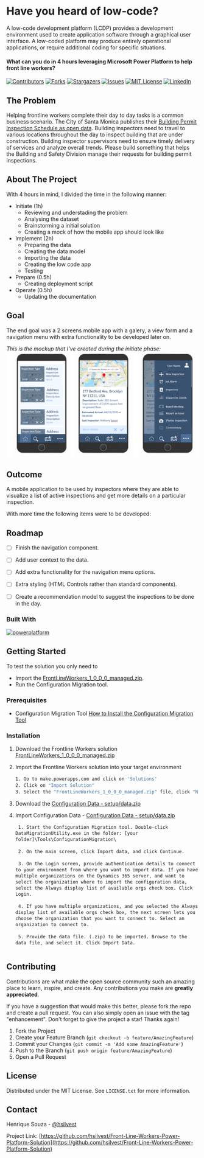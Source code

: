 # Have you heard of low-code? 

A low-code development platform (LCDP) provides a development environment used to create application software through a graphical user interface. A low-coded platform may produce entirely operational applications, or require additional coding for specific situations.

#### What can you do in 4 hours leveraging Microsoft Power Platform to help front line workers?

[![Contributors][contributors-shield]][contributors-url]
[![Forks][forks-shield]][forks-url]
[![Stargazers][stars-shield]][stars-url]
[![Issues][issues-shield]][issues-url]
[![MIT License][license-shield]][license-url]
[![LinkedIn][linkedin-shield]][linkedin-url]


## The Problem

Helping frontline workers complete their day to day tasks is a common business scenario.  The City of Santa Monica publishes their [Building Permit Inspection Schedule as open data](https://data.smgov.net/Permits-Licenses/Permit-Inspections-Schedule/xird-2kxi).  Building inspectors need to travel to various locations throughout the day to inspect building that are under construction.  Building inspector supervisors need to ensure timely delivery of services and analyze overall trends.  Please build something that helps the Building and Safety Division manage their requests for building permit inspections.  

## About The Project

With 4 hours in mind, I divided the time in the following manner:

* Initiate (1h)
  * Reviewing and understading the problem
  * Analysing the dataset
  * Brainstorming a initial solution
  * Creating a mock of how the mobile app should look like
* Implement (2h)
  * Preparing the data
  * Creating the data model
  * Importing the data
  * Creating the low code app
  * Testing
* Prepare (0.5h)
  * Creating deployment script
* Operate (0.5h)
  * Updating the documentation

## Goal

The end goal was a 2 screens mobile app with a galery, a view form and a navigation menu with extra functionality to be developed later on.

*This is the mockup that I've created during the initiate phase:* 
![Product Name Screen Shot][product-screenshot]

## Outcome

A mobile application to be used by inspectors where they are able to visualize a list of active inspections and get more details on a particular inspection.

With more time the following items were to be developed:

<!-- ROADMAP -->
## Roadmap

 - [ ] Finish the navigation component.
 - [ ] Add user context to the data.
 - [ ] Add extra functionality for the navigation menu options.
 - [ ] Extra styling (HTML Controls rather than standard components).
 - [ ] Create a recommendation model to suggest the inspections to be done in the day. 


### Built With

[![powerplatform][powerplatform.js]][powerplatform-url]


<!-- GETTING STARTED -->
## Getting Started

To test the solution you only need to 

* Import the [FrontLineWorkers_1_0_0_0_managed.zip](https://github.com/hsilvest/Front-Line-Workers-Power-Platform-Solution/blob/main/FrontLineWorkers_1_0_0_0_managed.zip).
* Run the Configuration Migration tool.

### Prerequisites

* Configuration Migration Tool
[How to Install the Configuration Migration Tool](https://docs.microsoft.com/en-us/power-apps/developer/data-platform/download-tools-nuget#download-tools-using-powershell)

### Installation

1. Download the Frontline Workers solution [FrontLineWorkers_1_0_0_0_managed.zip](https://github.com/hsilvest/Front-Line-Workers-Power-Platform-Solution/blob/main/FrontLineWorkers_1_0_0_0_managed.zip)
2. Import the Frontline Workers solution into your target environment
   ```sh
   1. Go to make.powerapps.com and click on 'Solutions'
   2. Click on "Import Solution"
   3. Select the "FrontLineWorkers_1_0_0_0_managed.zip" file, click "Next" and "Import"
3. Download the [Configuration Data - setup/data.zip](https://github.com/hsilvest/Front-Line-Workers-Power-Platform-Solution/blob/main/setup/data.zip)
4. Import Configuration Data - [Configuration Data - setup/data.zip](https://github.com/hsilvest/Front-Line-Workers-Power-Platform-Solution/blob/main/setup/data.zip)

        1. Start the Configuration Migration tool. Double-click DataMigrationUtility.exe in the folder: [your folder]\Tools\ConfigurationMigration\

        2. On the main screen, click Import data, and click Continue.

        3. On the Login screen, provide authentication details to connect to your environment from where you want to import data. If you have multiple organizations on the Dynamics 365 server, and want to select the organization where to import the configuration data, select the Always display list of available orgs check box. Click Login.

        4. If you have multiple organizations, and you selected the Always display list of available orgs check box, the next screen lets you choose the organization that you want to connect to. Select an organization to connect to.

        5. Provide the data file. (.zip) to be imported. Browse to the data file, and select it. Click Import Data.
   ```

<!-- CONTRIBUTING -->
## Contributing

Contributions are what make the open source community such an amazing place to learn, inspire, and create. Any contributions you make are **greatly appreciated**.

If you have a suggestion that would make this better, please fork the repo and create a pull request. You can also simply open an issue with the tag "enhancement".
Don't forget to give the project a star! Thanks again!

1. Fork the Project
2. Create your Feature Branch (`git checkout -b feature/AmazingFeature`)
3. Commit your Changes (`git commit -m 'Add some AmazingFeature'`)
4. Push to the Branch (`git push origin feature/AmazingFeature`)
5. Open a Pull Request


<!-- LICENSE -->
## License

Distributed under the MIT License. See `LICENSE.txt` for more information.


<!-- CONTACT -->
## Contact

Henrique Souza - [@hsilvest](https://twitter.com/hsilvest)

Project Link: [https://github.com/hsilvest/Front-Line-Workers-Power-Platform-Solution](https://github.com/hsilvest/Front-Line-Workers-Power-Platform-Solution)


<!-- MARKDOWN LINKS & IMAGES -->
[contributors-shield]: https://img.shields.io/github/contributors/hsilvest/Front-Line-Workers-Power-Platform-Solution.svg?style=for-the-badge
[contributors-url]: https://github.com/hsilvest/Front-Line-Workers-Power-Platform-Solution/graphs/contributors
[forks-shield]: https://img.shields.io/github/forks/hsilvest/Front-Line-Workers-Power-Platform-Solution.svg?style=for-the-badge
[forks-url]: https://github.com/hsilvest/Front-Line-Workers-Power-Platform-Solution/network/members
[stars-shield]: https://img.shields.io/github/stars/hsilvest/Front-Line-Workers-Power-Platform-Solution.svg?style=for-the-badge
[stars-url]: https://github.com/hsilvest/Front-Line-Workers-Power-Platform-Solution/stargazers
[issues-shield]: https://img.shields.io/github/issues/hsilvest/Front-Line-Workers-Power-Platform-Solution.svg?style=for-the-badge
[issues-url]: https://github.com/hsilvest/Front-Line-Workers-Power-Platform-Solution/issues
[license-shield]: https://img.shields.io/github/license/hsilvest/Front-Line-Workers-Power-Platform-Solution.svg?style=for-the-badge
[license-url]: https://github.com/hsilvest/Front-Line-Workers-Power-Platform-Solution/blob/master/LICENSE.txt
[linkedin-shield]: https://img.shields.io/badge/-LinkedIn-black.svg?style=for-the-badge&logo=linkedin&colorB=555
[linkedin-url]: https://linkedin.com/in/hsilvestre
[product-screenshot]: https://github.com/hsilvest/Front-Line-Workers-Power-Platform-Solution/blob/main/design/images/canvas-app-mockup.PNG
[powerplatform.js]: https://img.shields.io/badge/Microsoft-Power%20Platform-green
[powerplatform-url]: https://powerplatform.microsoft.com/en-gb/
